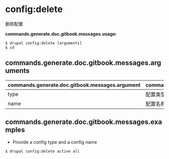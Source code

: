 # config:delete
删除配置

**commands.generate.doc.gitbook.messages.usage:**
```
$ drupal config:delete [arguments]
$ cd  
```

## commands.generate.doc.gitbook.messages.arguments
commands.generate.doc.gitbook.messages.argument | commands.generate.doc.gitbook.messages.details
---------|-------------
type | 配置类型
name | 配置名称

## commands.generate.doc.gitbook.messages.examples
* Provide a config type and a config name
```
$ drupal config:delete active all
```
